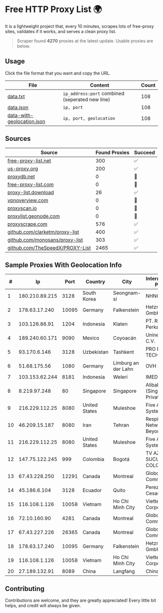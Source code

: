 
# Free HTTP Proxy List 🌍

It is a lightweight project that, every 10 minutes, scrapes lots of free-proxy sites, validates if it works, and serves a clean proxy list.


> Scraper found **4270** proxies at the latest update. Usable proxies are below.

## Usage

Click the file format that you want and copy the URL.


|File|Content|Count|
|----|-------|-----|
|[data.txt](https://raw.githubusercontent.com/themiralay/Proxy-List-World/master/data.txt)|`ip_address:port` combined (seperated new line)|108|
|[data.json](https://raw.githubusercontent.com/themiralay/Proxy-List-World/master/data.json)|`ip, port`|108|
|[data-with-geolocation.json](https://raw.githubusercontent.com/themiralay/Proxy-List-World/master/data-with-geolocation.json)|`ip, port, geolocation`|108|

## Sources

|Source|Found Proxies|Succeed|
|------|-------------|-------|
|[free-proxy-list.net](https://free-proxy-list.net)|300|✅|
|[us-proxy.org](https://www.us-proxy.org)|200|✅|
|[proxydb.net](http://proxydb.net)|0|🚫|
|[free-proxy-list.com](https://free-proxy-list.com/?page=&port=&type%5B%5D=http&type%5B%5D=https&up_time=0&search=Search)|0|🚫|
|[proxy-list.download](https://www.proxy-list.download/HTTP)|26|✅|
|[vpnoverview.com](https://vpnoverview.com/privacy/anonymous-browsing/free-proxy-servers)|0|🚫|
|[proxyscan.io](https://www.proxyscan.io)|0|🚫|
|[proxylist.geonode.com](https://proxylist.geonode.com/api/proxy-list?limit=300&page=1&sort_by=lastChecked&sort_type=desc&protocols=http,https)|0|🚫|
|[proxyscrape.com](https://api.proxyscrape.com/v2/?request=displayproxies&protocol=http&timeout=10000&country=all&ssl=all&anonymity=all)|576|✅|
|[github.com/clarketm/proxy-list](https://raw.githubusercontent.com/clarketm/proxy-list/master/proxy-list-raw.txt)|400|✅|
|[github.com/monosans/proxy-list](https://raw.githubusercontent.com/monosans/proxy-list/main/proxies/http.txt)|303|✅|
|[github.com/TheSpeedX/PROXY-List](https://raw.githubusercontent.com/TheSpeedX/PROXY-List/master/http.txt)|2465|✅|


## Sample Proxies With Geolocation Info

|#|Ip|Port|Country|City|Internet Service Provider|
|-|--|----|-------|----|-------------------------|
|1|180.210.89.215|3128|South Korea|Seongnam-si|NHNCLOUD|
|2|178.63.17.240|10095|Germany|Falkenstein|Hetzner Online GmbH|
|3|103.126.86.91|1204|Indonesia|Klaten|PT. Rasi Bintang Perkasa|
|4|189.240.60.171|9090|Mexico|Coyoacán|Uninet S.A. de C.V.|
|5|93.170.6.146|3128|Uzbekistan|Tashkent|PRO DATA-TECH Ltd.|
|6|51.68.175.56|1080|Germany|Limburg an der Lahn|OVH SAS|
|7|103.153.62.244|8181|Indonesia|Weleri|IMEDIANET|
|8|8.219.97.248|80|Singapore|Singapore|Alibaba Cloud (Singapore) Private Limited|
|9|216.229.112.25|8080|United States|Muleshoe|Five Area Systems, LLC|
|10|46.209.15.187|8080|Iran|Tehran|Respina Networks & Beyond PJSC|
|11|216.229.112.25|8080|United States|Muleshoe|Five Area Systems, LLC|
|12|147.75.122.245|999|Colombia|Bogotá|TV AZTECA SUCURSAL COLOMBIA|
|13|67.43.228.250|12291|Canada|Montreal|GloboTech Communications|
|14|45.186.6.104|3128|Ecuador|Quito|Perez Tito Julio Cesar|
|15|116.108.1.126|10058|Vietnam|Ho Chi Minh City|Viettel Corporation|
|16|72.10.160.90|4281|Canada|Montreal|GloboTech Communications|
|17|67.43.227.226|26365|Canada|Montreal|GloboTech Communications|
|18|178.63.17.240|10095|Germany|Falkenstein|Hetzner Online GmbH|
|19|116.108.1.126|10058|Vietnam|Ho Chi Minh City|Viettel Corporation|
|20|27.189.132.91|8089|China|Langfang|Chinanet|



## Contributing

Contributions are welcome, and they are greatly appreciated! Every
little bit helps, and credit will always be given.

